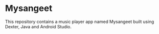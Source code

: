 # Mysangeet
This repository contains a music player app named Mysangeet built using Dexter, Java and Android Studio.
